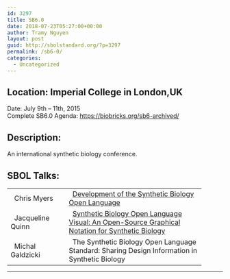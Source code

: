 ```yaml
---
id: 3297
title: SB6.0
date: 2018-07-23T05:27:00+00:00
author: Tramy Nguyen
layout: post
guid: http://sbolstandard.org/?p=3297
permalink: /sb6-0/
categories:
  - Uncategorized
---
```

## Location: Imperial College in London,UK  
Date: July 9th &#8211; 11th, 2015  
Complete SB6.0 Agenda: <https://biobricks.org/sb6-archived/>  


## Description:

An international synthetic biology conference.

## SBOL Talks:

<table style="width:90%;border-color:#fff;margin-bottom:0px">
  <tr>
    <td style="border-color:#fff; width:30%;">
      &nbsp; Chris Myers
    </td>
    <td style="border-color:#fff">
      &nbsp; <a href="https://github.com/SynBioDex/Community-Media/blob/master/2013/SB6/SB6_0.pdf"> Development of the Synthetic Biology Open Language </a>
    </td>
  </tr>
  
  <tr>
    <td style="border-color:#fff; width:30%;">
      &nbsp; Jacqueline Quinn
    </td>
    <td style="border-color:#fff">
      &nbsp; <a href="https://github.com/SynBioDex/Community-Media/blob/8759d242062471f7753daeb33e2b8630d1ff8a27/posters/SB%206.0%20SBOL%20Visual%20Poster%20Final.pdf"> Synthetic Biology Open Language Visual: An Open-Source Graphical Notation for Synthetic Biology</a>
    </td>
  </tr>
  
  <tr>
    <td style="border-color:#fff; width:30%;">
      &nbsp; Michal Galdzicki
    </td>
    <td style="border-color:#fff">
      &nbsp; The Synthetic Biology Open Language Standard: Sharing Design Information in Synthetic Biology
    </td>
  </tr>
</table>

****